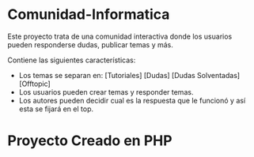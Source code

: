 # Comunidad-Informatica
Este proyecto trata de una comunidad interactiva donde los usuarios pueden responderse dudas, publicar temas y más.

Contiene las siguientes características:
- Los temas se separan en: [Tutoriales] [Dudas] [Dudas Solventadas] [Offtopic]
- Los usuarios pueden crear temas y responder temas.
- Los autores pueden decidir cual es la respuesta que le funcionó y así esta se fijará en el top.

# Proyecto Creado en PHP
